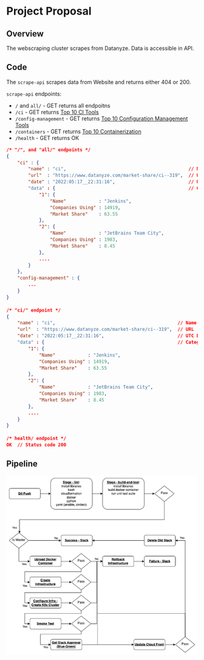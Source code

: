 # Project Proposal

## Overview
The webscraping cluster scrapes from Datanyze.  Data is accessible in API.

## Code
The `scrape-api` scrapes data from Website and returns either 404 or 200.

`scrape-api` endpoints:
- `/` and `all/`       - GET returns all endpoitns
- `/ci`                - GET returns [Top 10 CI Tools](https://www.datanyze.com/market-share/ci--319)
- `/config-management` - GET returns [Top 10 Configuration Management Tools](https://www.datanyze.com/market-share/configuration-management--313)
- `/containers`        - GET returns [Top 10 Containerization](https://www.datanyze.com/market-share/containerization--321)
- `/health`            - GET returns OK

```json
/* "/", and "all/" endpoints */
{
    "ci" : {
        "name" : "ci",                                             // Name of endpoint
        "url"  : "https://www.datanyze.com/market-share/ci--319",  // URL
        "date" : "2022:05:17__22:31:16",                           // UTC Date: date -u +"%Y:%m:%d__%H:%M:%S"
        "data" : {                                                 // Category data
            "1": {
                "Name"            : "Jenkins",
                "Companies Using" : 14919,
                "Market Share"    : 63.55
            },
            "2": {
                "Name"            : "JetBrains Team City",
                "Companies Using" : 1983,
                "Market Share"    : 8.45
            },
            ....
        }
    },
    "config-management" : {
        ...
    }
}

/* "ci/" endpoint */
{
    "name" : "ci",                                             // Name of endpoint
    "url"  : "https://www.datanyze.com/market-share/ci--319",  // URL
    "date" : "2022:05:17__22:31:16",                           // UTC Date: date -u +"%Y:%m:%d__%H:%M:%S"
    "data" : {                                                 // Category data
        "1": {
            "Name"            : "Jenkins",
            "Companies Using" : 14919,
            "Market Share"    : 63.55
        },
        "2": {
            "Name"            : "JetBrains Team City",
            "Companies Using" : 1983,
            "Market Share"    : 8.45
        },
        ....
    }
}

/* health/ endpoint */
OK  // Status code 200
```

## Pipeline
![Blue/Green Deployment](pipeline.png)
